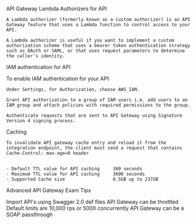 API Gateway
Lambda Authorizers for API

    A Lambda authorizer (formerly known as a custom authorizer) is an API Gateway feature that uses a Lambda function to control access to your API.

    A Lambda authorizer is useful if you want to implement a custom authorization scheme that uses a bearer token authentication strategy such as OAuth or SAML, or that uses request parameters to determine the caller’s identity.

IAM authentication for API

To enable IAM authentication for your API:

    Under Settings, for Authorization, choose AWS_IAM.

    Grant API authorization to a group of IAM users i.e. add users to an IAM group and attach policies with required permissions to the group.

    Authenticate requests that are sent to API Gateway using Signature Version 4 signing process.

Caching

    To invalidate API gateway cache entry and reload it from the integration endpoint, the client must send a request that contains Cache-Control: max-age=0 header

  	 
    - Default TTL value for API caching 	300 seconds
    - Maximum TTL value for API caching 	3600 seconds
    - Supported Cache size 	                0.5GB up to 237GB
    
    
Advanced API Gateway Exam Tips

Import API's using Swagger 2.0 def files
API Gateway can be throttled
    Default limits are 10,000 rps or 5000 concurrently
API Gateway can be a SOAP passthrough

